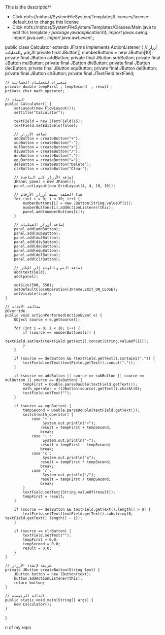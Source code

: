 This is the descriptio/*
 * Click nbfs://nbhost/SystemFileSystem/Templates/Licenses/license-default.txt to change this license
 * Click nbfs://nbhost/SystemFileSystem/Templates/Classes/Main.java to edit this template
 */
package javaapplication14;
import javax.swing.*;
import java.awt.*;
import java.awt.event.*;

public class Calculator extends JFrame implements ActionListener {
    // أزرار الأرقام والعمليات
    private final JButton[] numberButtons = new JButton[10];
    private final JButton addButton;
    private final JButton subButton;
    private final JButton mulButton;
    private final JButton divButton;
    private final JButton decButton;
    private final JButton equButton;
    private final JButton delButton;
    private final JButton clrButton;
    private final JTextField textField;
    
    // متغيرات للعمليات الحسابية
    private double tempFirst , tempSecond  , result ;
    private char math_operator;
    
    // البناء
    public Calculator() {
        setLayout(new FlowLayout());
        setTitle("Calculator");
        
        textField = new JTextField(16);
        textField.setEditable(false);
        
        // إضافة الأزرار
        addButton = createButton("+");
        subButton = createButton("-");
        mulButton = createButton("x");
        divButton = createButton("/");
        decButton = createButton(".");
        equButton = createButton("=");
        delButton = createButton("Delete");
        clrButton = createButton("Clear");
        
        // إضافة الأزرار إلى النافذة
        JPanel panel = new JPanel();
        panel.setLayout(new GridLayout(4, 4, 10, 10));
        
        // هذا الحلقة تضيف أزرار الأرقام
        for (int i = 0; i < 10; i++) {
            numberButtons[i] = new JButton(String.valueOf(i));
            numberButtons[i].addActionListener(this);
            panel.add(numberButtons[i]);
        }
        
        // إضافة أزرار العمليات
        panel.add(addButton);
        panel.add(subButton);
        panel.add(mulButton);
        panel.add(divButton);
        panel.add(decButton);
        panel.add(equButton);
        panel.add(delButton);
        panel.add(clrButton);
        
        // إضافة النص واللوحة إلى الإطار
        add(textField);
        add(panel);
        
        setSize(500, 550);
        setDefaultCloseOperation(JFrame.EXIT_ON_CLOSE);
        setVisible(true);
    }
    
    // معالجة الأحداث
    @Override
    public void actionPerformed(ActionEvent e) {
        Object source = e.getSource();
        
        for (int i = 0; i < 10; i++) {
            if (source == numberButtons[i]) {
                textField.setText(textField.getText().concat(String.valueOf(i)));
            }
        }
        
        if (source == decButton && !textField.getText().contains(".")) {
            textField.setText(textField.getText().concat("."));
        }
        
        if (source == addButton || source == subButton || source == mulButton || source == divButton) {
            tempFirst = Double.parseDouble(textField.getText());
            math_operator = ((JButton)source).getText().charAt(0);
            textField.setText("");
        }
        
        if (source == equButton) {
            tempSecond = Double.parseDouble(textField.getText());
            switch(math_operator) {
                case '+':
                     System.out.println("+");
                    result = tempFirst + tempSecond;
                    break;
                case '-':
                     System.out.println("-");
                    result = tempFirst - tempSecond;
                    break;
                case 'x':
                     System.out.println("x");
                    result = tempFirst * tempSecond;
                    break;
                case '/':
                     System.out.println("/");
                    result = tempFirst / tempSecond;
                    break;
            }
            textField.setText(String.valueOf(result));
            tempFirst = result;
        }
        
        if (source == delButton && textField.getText().length() > 0) {
            textField.setText(textField.getText().substring(0, textField.getText().length() - 1));
        }
        
        if (source == clrButton) {
            textField.setText("");
            tempFirst = 0.0;
            tempSecond = 0.0;
            result = 0.0;
        }
    }
    
    // طريقة لإنشاء الأزرار
    private JButton createButton(String text) {
        JButton button = new JButton(text);
        button.addActionListener(this);
        return button;
    }
    
    // الدالة الرئيسية
    public static void main(String[] args) {
        new Calculator();
    }
}













n of my repo
